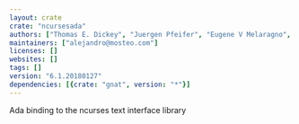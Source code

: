 ```yaml
---
layout: crate
crate: "ncursesada"
authors: ["Thomas E. Dickey", "Juergen Pfeifer", "Eugene V Melaragno", "Nicolas Boulenguez"]
maintainers: ["alejandro@mosteo.com"]
licenses: []
websites: []
tags: []
version: "6.1.20180127"
dependencies: [{crate: "gnat", version: "*"}]
---
```

Ada binding to the ncurses text interface library

